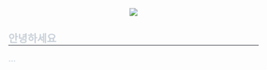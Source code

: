 <div align= "center">
    <img src="https://capsule-render.vercel.app/api?type=cylinder&color=0:0330e2,100:00bbfa&height=120&text=SANGHYEOG%20YOU&animation=&fontColor=210033&fontSize=60" />
    </div>
    <div style="text-align: left;"> 
    <h2 style="border-bottom: 1px solid #21262d; color: #c9d1d9;"> 안녕하세요 </h2>  
    <div style="font-weight: 700; font-size: 15px; text-align: left; color: #c9d1d9;"> ... </div> 
    </div>
    
